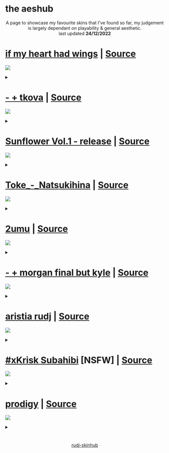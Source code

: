# the aeshub
<p align="center">
  A page to showcase my favourite skins that I've found so far, my judgement is largely dependant on playability & general aesthetic.
  <br>
  last updated <b>24/12/2022</b>
</p>

# [if my heart had wings](https://femboye.s-ul.eu/vV6DYb9i) | [Source](https://github.com/nymphiaosu/funne-pribet-skins/blob/main/README.md#if-my-heart-had-wings)
[![](https://user-images.githubusercontent.com/117044049/201505492-03a1a6d1-6991-44ae-a64c-0f70841966a1.png)](https://femboye.s-ul.eu/vV6DYb9i)
<details><summary></summary>This skin sounds great, it's super clean and the light blue is really easy and nice to read. I like the wings motif a lot, works super well.</details>

# [- + tkova](https://github.com/rudj-skinhub/woal/raw/tyfh/charlotte/-%20%2B%20tkova.osk) | [Source](https://github.com/rudjx3/skins/blob/main/charlotte.md#---tkova)
[![](https://camo.githubusercontent.com/c252087e8d146266e489240f0ec8c120bd36b52342e5089858242a8facb1f224/68747470733a2f2f6f73752e7070792e73682f73732f31383230373630342f35363135)](https://github.com/rudj-skinhub/woal/raw/tyfh/charlotte/-%20%2B%20tkova.osk)
<details><summary></summary>The cleanest tkova like skin i've ever played with, I prefer this skin over rafis on certain DT maps, which says a lot.</details>

# [Sunflower Vol.1 - release](https://github.com/rudj-skinhub/woal/raw/tyfh/charlotte/Sunflower%20Vol.1%20-%20release.osk) | [Source](https://osu.ppy.sh/users/1629553)
[![](https://camo.githubusercontent.com/0ccb6090a8b02acfe91338eb69b2d941f62802b1b07aa1cdb1e9dfb82e619636/68747470733a2f2f6f73752e7070792e73682f73732f31383230373635302f62303731)](https://github.com/rudj-skinhub/woal/raw/tyfh/charlotte/Sunflower%20Vol.1%20-%20release.osk)
<details><summary></summary>User rHO made this skin, Sunflower has a perfect balance of older skin elements whilst retaining modern playability. For me, it's great on HD.</details>

# [Toke_-_Natsukihina](https://github.com/rudj-skinhub/woal/raw/tyfh/toke/Toke_-_Natsukihina.osk) | [Source](https://github.com/rudjx3/skins/blob/main/toke.md#toke_-_natsukihina)
[![](https://osu.ppy.sh/ss/18328072/d8fe)](https://github.com/rudj-skinhub/woal/raw/tyfh/toke/Toke_-_Natsukihina.osk)
<details><summary></summary>Toke skin is simply a must for the aeshub, these skin elements have been used and edited in many edits by many players. This version is super clean and plays super well.</details>

# [2umu](https://github.com/rudj-skinhub/woal/raw/tyfh/reused/2umu.osk) | [Source](https://github.com/rudjx3/skins/blob/main/reused.md#2umu)
[![](https://osu.ppy.sh/ss/18330662/eb2d)](https://github.com/rudj-skinhub/woal/raw/tyfh/reused/2umu.osk)
<details><summary></summary>This Reused skin has a really cool feel as you're using it, my favourite part is the combo colour it's just the perfect shade.</details>

# [- + morgan final but kyle](https://www.dropbox.com/s/kq8a7mr72jzu4o4/-%20%2B%20morgan%20final%20but%20kyle.osk?dl=0) | [Source](https://github.com/Mizaruuu/osu-RyuK-s-super-cool-skins/blob/master/Skins.md#---morgan-final-but-kyle)
[![](https://camo.githubusercontent.com/9e22892f46d89f158c360b81773fcce0f481a523a3a6ef972e35117b0817bef5/68747470733a2f2f6f73752e7070792e73682f73732f3133313734393334)](https://www.dropbox.com/s/kq8a7mr72jzu4o4/-%20%2B%20morgan%20final%20but%20kyle.osk?dl=0)
<details><summary></summary>I have to include a morgan skin, and this is the one that worked for me. It may be an edit but that doesn't matter, it's my favourite.</details>

# [aristia rudj](https://github.com/rudj-skinhub/woal/raw/tyfh/rudj/aristia%20rudj.osk) | [Source](https://github.com/rudjx3/skins/blob/main/rudj.md#aristia-rudj)
[![](https://camo.githubusercontent.com/0e27a98fa5409b107550d71b8e78442227ff5ad91a27e27c42d694d15e58802a/68747470733a2f2f6f73752e7070792e73682f73732f31383130303538382f64326364)](https://github.com/rudj-skinhub/woal/raw/tyfh/rudj/aristia%20rudj.osk)
<details><summary></summary>I'm still proud of this skin, it's the best skin I've made so far, after ristel asked me for it on stream I was super happy. Plays so well.</details>

# [#xKrisk Subahibi](https://github.com/rudj-skinhub/woal/raw/tyfh/xkristiyan/-%20%23xKrisk%20Subahibi.osk) [NSFW] | [Source](https://github.com/rudjx3/skins/blob/main/xkristiyan.md#xkrisk-subahibi)
[![](https://camo.githubusercontent.com/f8a9553258dda880152a25285f7fb4556625fdd8e277196bcdbf6b133ef868de/68747470733a2f2f692e696d6775722e636f6d2f537a626d6d45312e6a706567)](https://github.com/rudj-skinhub/woal/raw/tyfh/xkristiyan/-%20%23xKrisk%20Subahibi.osk)
<details><summary></summary>Despite the gameplay in this skin is basically B&W rafis, the GUI and Subahibi theme makes this skin super cool, Lifeline popularised it after using it on stream.</details>

# [prodigy](https://ryh.s-ul.eu/CwyJqZCM) | [Source](https://github.com/1ryh/ryh-osu-skins#prodigy)
[![](https://camo.githubusercontent.com/92cc581666e53343c751008be75f01e1c6ece04670f3e9c203c480fd4e075659/68747470733a2f2f6f73752e7070792e73682f73732f31373931333938352f32343733)](https://ryh.s-ul.eu/CwyJqZCM)
<details><summary></summary>This skin suprised me, it's jusyt super clean and playable. Has a unique flair to it despite using seemingly basic elements.</details>

#

<p align="center">
<a href="README.md">rudj-skinhub</a>
</p>
